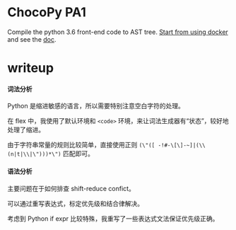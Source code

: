 # ChocoPy PA1

Compile the python 3.6 front-end code to AST tree. [Start from using docker](./doc/common/build.md) and see the [doc](./doc/PA1/README.md).

# writeup

#### 词法分析

Python 是缩进敏感的语言，所以需要特别注意空白字符的处理。

在 flex 中，我使用了默认环境和 `<code>` 环境，来让词法生成器有“状态”，较好地处理了缩进。

由于字符串常量的规则比较简单，直接使用正则 `(\"([ -!#-\[\]-~]|(\\(n|t|\\|\")))*\")` 匹配即可。

#### 语法分析

主要问题在于如何排查 shift-reduce confict。

可以通过重写表达式，标定优先级和结合律解决。

考虑到 Python if expr 比较特殊，我重写了一些表达式文法保证优先级正确。
